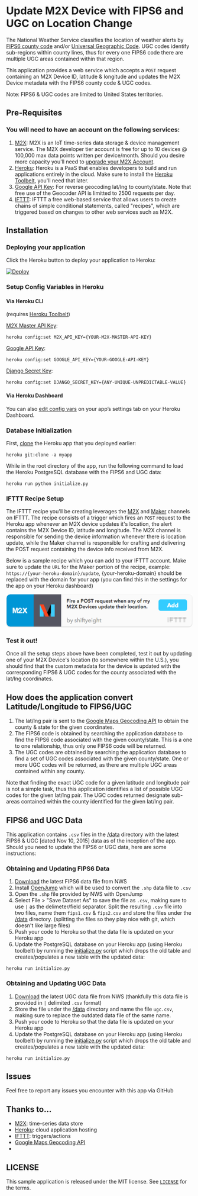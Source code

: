 # Update M2X Device with FIPS6 and UGC on Location Change

The National Weather Service classifies the location of weather alerts by [FIPS6 county code](https://en.wikipedia.org/wiki/FIPS_county_code) and/or [Universal Geographic Code](http://www.nws.noaa.gov/emwin/winugc.htm). UGC codes identify sub-regions within county lines, thus for every one FIPS6 code there are multiple UGC areas contained within that region.

This application provides a web service which accepts a `POST` request containing an M2X Device ID, latitude & longitude and updates the M2X Device metadata with the FIPS6 county code & UGC codes.

Note: FIPS6 & UGC codes are limited to United States territories.

## Pre-Requisites

### You will need to have an account on the following services:

1. [M2X](https://m2x.att.com/signup): M2X is an IoT time-series data storage & device management service. The M2X developer tier account is free for up to 10 devices @ 100,000 max data points written per device/month. Should you desire more capacity you'll need to [upgrade your M2X Account](https://m2x.att.com/pricing).
2. [Heroku](https://www.heroku.com/): Heroku is a PaaS that enables developers to build and run applications entirely in the cloud. Make sure to install the [Heroku Toolbelt](https://toolbelt.heroku.com/), you'll need that later.
3. [Google API Key](https://developers.google.com/maps/documentation/geocoding/get-api-key): For reverse geocoding lat/lng to county/state. Note that free use of the Geocoder API is limitted to 2500 requests per day.
4. [IFTTT](https://ifttt.com): IFTTT a free web-based service that allows users to create chains of simple conditional statements, called "recipes", which are triggered based on changes to other web services such as M2X.

## Installation

### Deploying your application

Click the Heroku button to deploy your application to Heroku:

[![Deploy](https://www.herokucdn.com/deploy/button.png)](https://heroku.com/deploy)

### Setup Config Variables in Heroku

#### Via Heroku CLI
(requires [Heroku Toolbelt](https://toolbelt.heroku.com/))

[M2X Master API Key](https://m2x.att.com/developer/documentation/v2/overview#API-Keys):
```
heroku config:set M2X_API_KEY={YOUR-M2X-MASTER-API-KEY}
```

[Google API Key](https://developers.google.com/maps/documentation/geocoding/get-api-key):
```
heroku config:set GOOGLE_API_KEY={YOUR-GOOGLE-API-KEY}
```

[Django Secret Key](https://docs.djangoproject.com/en/1.9/ref/settings/#secret-key):
```
heroku config:set DJANGO_SECRET_KEY={ANY-UNIQUE-UNPREDICTABLE-VALUE}
```


#### Via Heroku Dashboard

You can also [edit config vars](https://devcenter.heroku.com/articles/config-vars#setting-up-config-vars-for-a-deployed-application) on your app’s settings tab on your Heroku Dashboard.

### Database Initialization

First, [clone](https://devcenter.heroku.com/articles/git-clone-heroku-app) the Heroku app that you deployed earlier:

```
heroku git:clone -a myapp
```

While in the root directory of the app, run the following command to load the Heroku PostgreSQL database  with the FIPS6 and UGC data:

```
heroku run python initialize.py
```

### IFTTT Recipe Setup

The IFTTT recipe you'll be creating leverages the [M2X](https://ifttt.com/attm2x) and [Maker](https://ifttt.com/maker) channels on IFTTT. The recipe consists of a trigger which fires an `POST` request to the Heroku app whenever an M2X device updates it's location, the alert contains the M2X Device ID, latitude and longitude. The M2X channel is responsible for sending the device information whenever there is location update, while the Maker channel is responsible for crafting and delivering the POST request containing the device info received from M2X.

Below is a sample recipe which you can add to your IFTTT account. Make sure to update the `URL` for the Maker portion of the recipe, example: `https://{your-heroku-domain}/update`, {your-heroku-domain} should be replaced with the domain for your app (you can find this in the settings for the app on your Heroku dashboard)

<a href="https://ifttt.com/view_embed_recipe/380504-fire-a-post-request-when-any-of-my-m2x-devices-update-their-location" target = "_blank" class="embed_recipe embed_recipe-l_69" id= "embed_recipe-380504">![IFTTT Recipe](images/ifttt_recipe.png)</a>

### Test it out!

Once all the setup steps above have been completed, test it out by updating one of your M2X Device's location (to somewhere within the U.S.), you should find that the custom metadata for the device is updated with the corresponding FIPS6 & UGC codes for the county associated with the lat/lng coordinates.

## How does the application convert Latitude/Longitude to FIPS6/UGC

1. The lat/lng pair is sent to the [Google Maps Geocoding API](https://developers.google.com/maps/documentation/geocoding/intro#ReverseGeocoding) to obtain the county & state for the given coordinates.
2. The FIPS6 code is obtained by searching the application database to find the FIPS6 code associated with the given county/state. This is a one to one relationship, thus only one FIPS6 code will be returned.
3. The UGC codes are obtained by searching the application database to find a set of UGC codes associated with the given county/state. One or more UGC codes will be returned, as there are multiple UGC areas contained within any county.

Note that finding the exact UGC code for a given latitude and longitude pair is not a simple task, thus this application identifies a list of possible UGC codes for the given lat/lng pair. The UGC codes returned designate sub-areas contained within the county identified for the given lat/lng pair.

## FIPS6 and UGC Data

This application contains `.csv` files in the [/data](/data) directory with the latest FIPS6 & UGC [dated Nov 10, 2015] data as of the inception of the app. Should you need to update the FIPS6 or UGC data, here are some instructions:

### Obtaining and Updating FIPS6 Data

1. [Download](http://www.nws.noaa.gov/geodata/catalog/county/html/county.htm) the latest FIPS6 data file from NWS
2. Install [OpenJump](http://www.openjump.org/) which will be used to convert the `.shp` data file to `.csv`
3. Open the `.shp` file provided by NWS with OpenJump
4. Select File > "Save Dataset As" to save the file as `.csv`, making sure to use `|` as the delimeter/field separator. Split the resulting `.csv` file into two files, name them `fips1.csv` & `fips2.csv` and store the files under the [/data](/data) directory. (splitting the files so they play nice with git, which doesn't like large files)
5. Push your code to Heroku so that the data file is updated on your Heroku app
6. Update the PostgreSQL database on your Heroku app (using Heroku toolbelt) by runniing the [initialize.py](initialize.py) script which drops the old table and creates/populates a new table with the updated data:

```
heroku run initialize.py
```

### Obtaining and Updating UGC Data

1. [Download](http://www.nws.noaa.gov/geodata/catalog/wsom/html/cntyzone.htm) the latest UGC data file from NWS (thankfully this data file is provided in  `|` delimited `.csv` format)
2. Store the file under the [/data](/data) directory and name the file `ugc.csv`, making sure to replace the outdated data file of the same name.
3. Push your code to Heroku so that the data file is updated on your Heroku app
4. Update the PostgreSQL database on your Heroku app (using Heroku toolbelt) by runniing the [initialize.py](initialize.py) script which drops the old table and creates/populates a new table with the updated data:

```
heroku run initialize.py
```

## Issues

Feel free to report any issues you encounter with this app via GitHub

## Thanks to...
* [M2X](https://m2x.att.com): time-series data store
* [Heroku](https://www.heroku.com): cloud application hosting
* [IFTTT](https://ifttt.com): triggers/actions
* [Google Maps Geocoding API](https://developers.google.com/maps/documentation/geocoding/intro#ReverseGeocoding)
* [National Weather Service Alerts]: http://alerts.weather.gov

## LICENSE

This sample application is released under the MIT license. See [`LICENSE`](LICENSE) for the terms.

